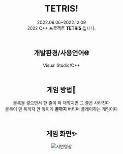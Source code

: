 <div align="center">

# TETRIS!
2022.09.06~2022.12.09 </br>
2022 C++ 프로젝트 <b>TETRIS</b> 입니다.

<br> 개발환경/사용언어🌐
---------------------
Visual Studio/C++

<br> 게임 방법📌
---------------------
블록을 쌓으면서 한 줄이 꽉 채워지면 그 줄은 사라진다 </br>
블록이 맨 위까지 안 쌓이게 <b>끝까지</b> 버티며 플레이하는 게임이다 

<br> 게임 화면✨
---------------------
![시연영상](https://user-images.githubusercontent.com/80873447/206597381-8dcc10f1-d188-420e-93e5-ce15178498df.gif)
</div>
